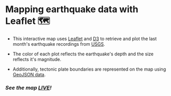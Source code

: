 # Mapping earthquake data with Leaflet 🗺️

* This interactive map uses [Leaflet](https://leafletjs.com/) and [D3](https://d3js.org/) to retrieve and plot the last month's earthquake recordings from [USGS](https://earthquake.usgs.gov/). 

* The color of each plot reflects the earthquake's depth and the size reflects it's magnitude.

* Additionally, tectonic plate boundaries are represented on the map using [GeoJSON data](https://github.com/fraxen/tectonicplates).

### ***See the map [LIVE](https://scottgall.github.io/USGS-earthquake-data-viz-with-Leaflet/)!***

